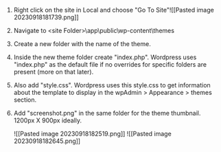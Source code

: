 1. Right click on the site in Local and choose "Go To Site"![[Pasted image 20230918181739.png]]
2. Navigate to \<site Folder\>\\app\\public\\wp-content\\themes
3. Create a new folder with the name of the theme.
4. Inside the new theme folder create "index.php". Wordpress uses "index.php" as the default file if no overrides for specific folders are present (more on that later).
5. Also add "style.css". Wordpress uses this style.css to get information about the template to display in the wpAdmin > Appearance > themes section.
6.  Add "screenshot.png" in the same folder for the theme thumbnail. 1200px X 900px ideally.

	![[Pasted image 20230918182519.png]]
	![[Pasted image 20230918182645.png]]

